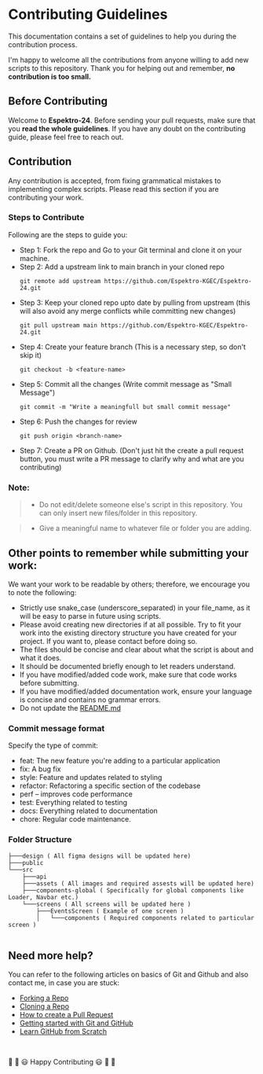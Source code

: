 # Contributing Guidelines

This documentation contains a set of guidelines to help you during the contribution process. 

I'm happy to welcome all the contributions from anyone willing to add new scripts to this repository. Thank you for helping out and remember,
**no contribution is too small.**


## Before Contributing

Welcome to **Espektro-24**. Before sending your pull requests, make sure that you **read the whole
guidelines**. If you have any doubt on the contributing guide, please feel free to reach out.


## Contribution

Any contribution is accepted, from fixing grammatical mistakes to implementing complex scripts. Please read this section if you are contributing your work.


### Steps to Contribute

Following are the steps to guide you:

* Step 1: Fork the repo and Go to your Git terminal and  clone it on your machine.
* Step 2: Add a upstream link to main branch in your cloned repo
    ```
    git remote add upstream https://github.com/Espektro-KGEC/Espektro-24.git
    ```
* Step 3: Keep your cloned repo upto date by pulling from upstream (this will also avoid any merge conflicts while committing new changes)
    ```
    git pull upstream main https://github.com/Espektro-KGEC/Espektro-24.git
    ```
* Step 4: Create your feature branch (This is a necessary step, so don't skip it)
    ```
    git checkout -b <feature-name>
    ```
* Step 5: Commit all the changes (Write commit message as "Small Message")
    ```
    git commit -m "Write a meaningfull but small commit message"
    ```
* Step 6: Push the changes for review
    ```
    git push origin <branch-name>
    ```
* Step 7: Create a PR on Github. (Don't just hit the create a pull request button, you must write a PR message to clarify why and what are you contributing)


### Note:

> - Do not edit/delete someone else's script in this repository. You can only insert new files/folder in this repository.

  > - Give a meaningful name to whatever file or folder you are adding.





## Other points to remember while submitting your work:

We want your work to be readable by others; therefore, we encourage you to note the following:

- Strictly use snake_case (underscore_separated) in your file_name, as it will be easy to parse in future using scripts.
- Please avoid creating new directories if at all possible. Try to fit your work into the existing directory structure you have created for your project. If you want to,
please contact before doing so.
- The files should be concise and clear about what the script is about and what it does.
- It should be documented briefly enough to let readers understand. 
- If you have modified/added code work, make sure that code works before submitting.
- If you have modified/added documentation work, ensure your language is concise and contains no grammar errors.
- Do not update the [README.md](https://github.com/Espektro-KGEC/Espektro-24/blob/main/README.md) 
  

### Commit message format

Specify the type of commit:

- feat: The new feature you're adding to a particular application
- fix: A bug fix
- style: Feature and updates related to styling
- refactor: Refactoring a specific section of the codebase
- perf – improves code performance
- test: Everything related to testing
- docs: Everything related to documentation
- chore: Regular code maintenance.


### Folder Structure

```
├───design ( All figma designs will be updated here)
├───public
└───src
    ├───api
    ├───assets ( All images and required assests will be updated here)
    ├───components-global ( Specifically for global components like Loader, Navbar etc.)
    └───screens ( All screens will be updated here )
        ├───EventsScreen ( Example of one screen )
        │   └───components ( Required components related to particular screen )
       
```

## Need more help?

You can refer to the following articles on basics of Git and Github and also contact me, in case you are stuck:
- [Forking a Repo](https://help.github.com/en/github/getting-started-with-github/fork-a-repo)
- [Cloning a Repo](https://help.github.com/en/desktop/contributing-to-projects/creating-an-issue-or-pull-request)
- [How to create a Pull Request](https://opensource.com/article/19/7/create-pull-request-github)
- [Getting started with Git and GitHub](https://towardsdatascience.com/getting-started-with-git-and-github-6fcd0f2d4ac6)
- [Learn GitHub from Scratch](https://lab.github.com/githubtraining/introduction-to-github)


<br>

🎉 🎊 😃 Happy Contributing 😃 🎊 🎉
